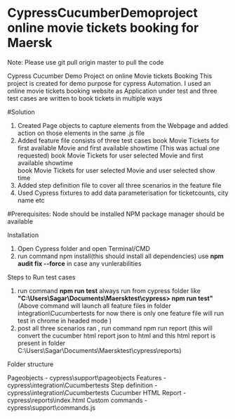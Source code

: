 # CypressCucumberDemoproject online movie tickets booking for Maersk

Note: Please use git pull origin master to pull the code 

Cypress Cucumber Demo Project on online Movie tickets Booking
This project is created for demo purpose for cypress Automation.
I used an online movie tickets booking website as Application under test and three test cases are written to book tickets in multiple ways 

#Solution 
1. Created Page objects to capture elements from the Webpage and added action on those elements in the same <pajeobjectname>.js file 
2. Added feature file consists of three test cases 
    book Movie Tickets for first available Movie and first available showtime (This was actual one requested)
    book Movie Tickets for user selected Movie and first available showtime  
    book Movie Tickets for user selected Movie and user selected show time
3. Added step definition file to cover all three scenarios in the feature file 
4. Used Cypress fixtures to add data parameterisation for ticketcounts, city name etc 

#Prerequisites:
Node should be installed 
NPM package manager should be available

Installation 
1. Open Cypress folder and open Terminal/CMD 
2. run command npm install(this should install all dependencies) use **npm audit fix --force** in case any vunlerabilities

Steps to Run test cases 
1. run command **npm run test** always run from cypress folder like **"C:\Users\Sagar\Documents\Maersktest\cypress> npm run test"**
    (Above command will launch all feature files in folder integration\Cucumbertests for now there is only one feature file
    will run test in chrome in headed mode )
2. post all three scenarios ran , run command npm run report
    (this will convert the cucumber html report json to html and this html report is present in folder C:\Users\Sagar\Documents\Maersktest\cypress\reports)

Folder structure 

Pageobjects - cypress\support\pageobjects
Features - cypress\integration\Cucumbertests
Step definition - cypress\integration\Cucumbertests
Cucumber HTML Report - cypress\reports\index.html
Custom commands - cypress\support\commands.js
